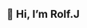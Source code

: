 ## <p align="center">**👋 Hi, I’m Rolf.J**</p>

<p align="center>
  ![Anurag's GitHub stats](https://github-readme-stats.vercel.app/api?username=DHIGHSOUL&show_icons=true&theme=swift)![Top Langs](https://github-readme-stats.vercel.app/api/top-langs/?username=DHIGHSOUL&layout=compact&theme=swift)
  </p>
